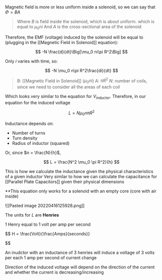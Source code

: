 
Magnetic field is more or less uniform inside a solenoid, so we can say that $\Phi = BA$

> Where $B$ is field inside the solenoid, which is about uniform. which is equal to $\mu_0 ni$ 
> And $A$ is the cross-sectional area of the solenoid

Therefore, the EMF (voltage) induced by the solenoid will be equal to (plugging in the [[Magnetic Field in Solenoid]] equation):

$$
-N \frac{d}{dt}\Big[\mu_0 ni\pi R^2\Big]
$$

Only $i$ varies with time, so:

$$
-N  \mu_0 n\pi R^2\frac{di}{dt}
$$

> B: [[Magnetic Field in Solenoid]] ($\mu_0 n i$)
> A: $\pi R^2$
> $N$: number of coils, since we need to consider all the areas of each coil

Which looks very similar to the equation for $V_{inductor}$. Therefore, in our equation for the induced voltage

$$
L = N  \mu_0 n\pi R^2
$$

Inductance depends on:
- Number of turns
- Turn density
- Radius of inductor (squared)

Or, since $n = \frac{N}{h}$,

$$
L = \frac{N^2  \mu_0 \pi R^2}{h}
$$

This is how we calculate the inductance given the physical characteristics of a given inductor
Very similar to how we can calculate the capacitance for [[Parallel Plate Capacitors]] given their physical dimensions

**This equation only works for a solenoid with an empty core (core with air inside)

![[Pasted image 20220416125928.png]]

The units for $L$ are **Henries**

 1 Henry equal to 1 volt per amp per second

 $$
 H = \frac{Volt}{\frac{Amps}{seconds}}
 
 
 $$

An inudctor with an inductance of 3 henries will induce a voltage of 3 volts per each 1 amp per second of current change

Direction of the induced voltage will depend on the direction of the current and whether the current is decreasing/increasing